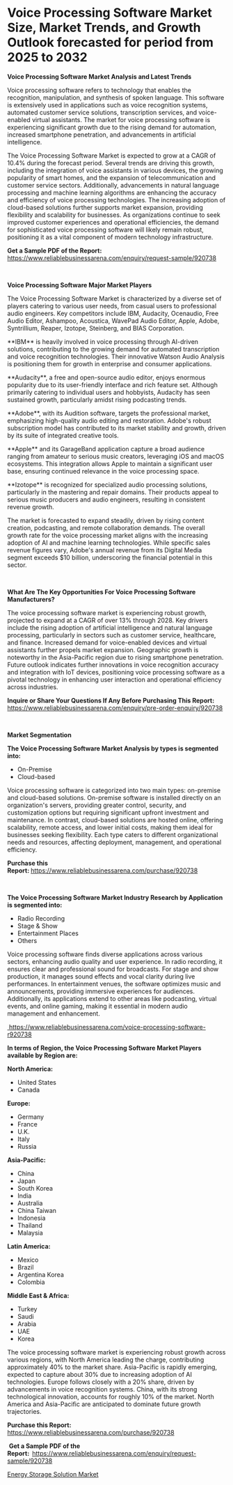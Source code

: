 <p><h1>Voice Processing Software Market Size, Market Trends, and Growth Outlook forecasted for period from 2025 to 2032</h1></p><p><strong>Voice Processing Software Market Analysis and Latest Trends</strong></p>
<p><p>Voice processing software refers to technology that enables the recognition, manipulation, and synthesis of spoken language. This software is extensively used in applications such as voice recognition systems, automated customer service solutions, transcription services, and voice-enabled virtual assistants. The market for voice processing software is experiencing significant growth due to the rising demand for automation, increased smartphone penetration, and advancements in artificial intelligence.</p><p>The Voice Processing Software Market is expected to grow at a CAGR of 10.4% during the forecast period. Several trends are driving this growth, including the integration of voice assistants in various devices, the growing popularity of smart homes, and the expansion of telecommunication and customer service sectors. Additionally, advancements in natural language processing and machine learning algorithms are enhancing the accuracy and efficiency of voice processing technologies. The increasing adoption of cloud-based solutions further supports market expansion, providing flexibility and scalability for businesses. As organizations continue to seek improved customer experiences and operational efficiencies, the demand for sophisticated voice processing software will likely remain robust, positioning it as a vital component of modern technology infrastructure.</p></p>
<p><strong>Get a Sample PDF of the Report:&nbsp;</strong> <a href="https://www.reliablebusinessarena.com/enquiry/request-sample/920738?utm_campaign=2137&utm_medium=2&utm_source=Github&utm_content=ia&utm_term=06032025&utm_id=voice-processing-software">https://www.reliablebusinessarena.com/enquiry/request-sample/920738</a></p>
<p>&nbsp;</p>
<p><strong>Voice Processing Software Major Market Players</strong></p>
<p><p>The Voice Processing Software Market is characterized by a diverse set of players catering to various user needs, from casual users to professional audio engineers. Key competitors include IBM, Audacity, Ocenaudio, Free Audio Editor, Ashampoo, Acoustica, WavePad Audio Editor, Apple, Adobe, Syntrillium, Reaper, Izotope, Steinberg, and BIAS Corporation.</p><p>**IBM** is heavily involved in voice processing through AI-driven solutions, contributing to the growing demand for automated transcription and voice recognition technologies. Their innovative Watson Audio Analysis is positioning them for growth in enterprise and consumer applications.</p><p>**Audacity**, a free and open-source audio editor, enjoys enormous popularity due to its user-friendly interface and rich feature set. Although primarily catering to individual users and hobbyists, Audacity has seen sustained growth, particularly amidst rising podcasting trends.</p><p>**Adobe**, with its Audition software, targets the professional market, emphasizing high-quality audio editing and restoration. Adobe's robust subscription model has contributed to its market stability and growth, driven by its suite of integrated creative tools.</p><p>**Apple** and its GarageBand application capture a broad audience ranging from amateur to serious music creators, leveraging iOS and macOS ecosystems. This integration allows Apple to maintain a significant user base, ensuring continued relevance in the voice processing space.</p><p>**Izotope** is recognized for specialized audio processing solutions, particularly in the mastering and repair domains. Their products appeal to serious music producers and audio engineers, resulting in consistent revenue growth.</p><p>The market is forecasted to expand steadily, driven by rising content creation, podcasting, and remote collaboration demands. The overall growth rate for the voice processing market aligns with the increasing adoption of AI and machine learning technologies. While specific sales revenue figures vary, Adobe's annual revenue from its Digital Media segment exceeds $10 billion, underscoring the financial potential in this sector.</p></p>
<p>&nbsp;</p>
<p><strong>What Are The Key Opportunities For Voice Processing Software Manufacturers?</strong></p>
<p><p>The voice processing software market is experiencing robust growth, projected to expand at a CAGR of over 13% through 2028. Key drivers include the rising adoption of artificial intelligence and natural language processing, particularly in sectors such as customer service, healthcare, and finance. Increased demand for voice-enabled devices and virtual assistants further propels market expansion. Geographic growth is noteworthy in the Asia-Pacific region due to rising smartphone penetration. Future outlook indicates further innovations in voice recognition accuracy and integration with IoT devices, positioning voice processing software as a pivotal technology in enhancing user interaction and operational efficiency across industries.</p></p>
<p><strong>Inquire or Share Your Questions If Any Before Purchasing This Report:</strong> <a href="https://www.reliablebusinessarena.com/enquiry/pre-order-enquiry/920738?utm_campaign=2137&utm_medium=2&utm_source=Github&utm_content=ia&utm_term=06032025&utm_id=voice-processing-software">https://www.reliablebusinessarena.com/enquiry/pre-order-enquiry/920738</a></p>
<p>&nbsp;</p>
<p><strong>Market Segmentation</strong></p>
<p><strong>The Voice Processing Software Market Analysis by types is segmented into:</strong></p>
<p><ul><li>On-Premise</li><li>Cloud-based</li></ul></p>
<p><p>Voice processing software is categorized into two main types: on-premise and cloud-based solutions. On-premise software is installed directly on an organization's servers, providing greater control, security, and customization options but requiring significant upfront investment and maintenance. In contrast, cloud-based solutions are hosted online, offering scalability, remote access, and lower initial costs, making them ideal for businesses seeking flexibility. Each type caters to different organizational needs and resources, affecting deployment, management, and operational efficiency.</p></p>
<p><strong>Purchase this Report:&nbsp;</strong><a href="https://www.reliablebusinessarena.com/purchase/920738?utm_campaign=2137&utm_medium=2&utm_source=Github&utm_content=ia&utm_term=06032025&utm_id=voice-processing-software">https://www.reliablebusinessarena.com/purchase/920738</a></p>
<p>&nbsp;</p>
<p><strong>The Voice Processing Software Market Industry Research by Application is segmented into:</strong></p>
<p><ul><li>Radio Recording</li><li>Stage & Show</li><li>Entertainment Places</li><li>Others</li></ul></p>
<p><p>Voice processing software finds diverse applications across various sectors, enhancing audio quality and user experience. In radio recording, it ensures clear and professional sound for broadcasts. For stage and show production, it manages sound effects and vocal clarity during live performances. In entertainment venues, the software optimizes music and announcements, providing immersive experiences for audiences. Additionally, its applications extend to other areas like podcasting, virtual events, and online gaming, making it essential in modern audio management and enhancement.</p></p>
<p><a href="https://www.reliablebusinessarena.com/voice-processing-software-r920738?utm_campaign=2137&utm_medium=2&utm_source=Github&utm_content=ia&utm_term=06032025&utm_id=voice-processing-software">&nbsp;https://www.reliablebusinessarena.com/voice-processing-software-r920738</a></p>
<p><strong>In terms of Region, the Voice Processing Software Market Players available by Region are:</strong></p>
<p>
    <p> <strong> North America: </strong>
        <ul>
            <li>United States</li>
            <li>Canada</li>
        </ul>
        </p> 
    <p> <strong> Europe: </strong>
        <ul>
            <li>Germany</li>
            <li>France</li>
            <li>U.K.</li>
            <li>Italy</li>
            <li>Russia</li>
        </ul>
        </p> 
    <p> <strong> Asia-Pacific: </strong>
        <ul>
            <li>China</li>
            <li>Japan</li>
            <li>South Korea</li>
            <li>India</li>
            <li>Australia</li>
            <li>China Taiwan</li>
            <li>Indonesia</li>
            <li>Thailand</li>
            <li>Malaysia</li>
        </ul>
        </p> 
    <p> <strong> Latin America: </strong>
        <ul>
            <li>Mexico</li>
            <li>Brazil</li>
            <li>Argentina Korea</li>
            <li>Colombia</li>
        </ul>
        </p> 
    <p> <strong> Middle East & Africa: </strong>
        <ul>
            <li>Turkey</li>
            <li>Saudi</li>
            <li>Arabia</li>
            <li>UAE</li>
            <li>Korea</li>
        </ul>
    </p>
    </p>
<p><p>The voice processing software market is experiencing robust growth across various regions, with North America leading the charge, contributing approximately 40% to the market share. Asia-Pacific is rapidly emerging, expected to capture about 30% due to increasing adoption of AI technologies. Europe follows closely with a 20% share, driven by advancements in voice recognition systems. China, with its strong technological innovation, accounts for roughly 10% of the market. North America and Asia-Pacific are anticipated to dominate future growth trajectories.</p></p>
<p><strong>Purchase this Report: </strong><a href="https://www.reliablebusinessarena.com/purchase/920738?utm_campaign=2137&utm_medium=2&utm_source=Github&utm_content=ia&utm_term=06032025&utm_id=voice-processing-software">https://www.reliablebusinessarena.com/purchase/920738</a></p>
<p>&nbsp;<strong>Get a Sample PDF of the Report:&nbsp;&nbsp;</strong><a href="https://www.reliablebusinessarena.com/enquiry/request-sample/920738?utm_campaign=2137&utm_medium=2&utm_source=Github&utm_content=ia&utm_term=06032025&utm_id=voice-processing-software">https://www.reliablebusinessarena.com/enquiry/request-sample/920738</a></p>
<p><strong></strong></p>
<p><p><a href="https://github.com/tamvrosiya/Market-Research-Report-List-6/blob/main/energy-storage-solution-market.md?utm_campaign=2137&utm_medium=2&utm_source=Github&utm_content=ia&utm_term=06032025&utm_id=voice-processing-software">Energy Storage Solution Market</a></p></p>